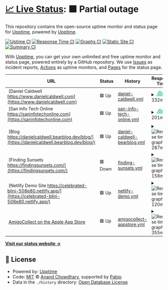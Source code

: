# [📈 Live Status](https://upptime.github.io/upptime): <!--live status--> **🟧 Partial outage**

This repository contains the open-source uptime monitor and status page for [Upptime](https://upptime.js.org), powered by [Upptime](https://github.com/upptime/upptime).

[![Uptime CI](https://github.com/danielcaldwell/uptime/workflows/Uptime%20CI/badge.svg)](https://github.com/danielcaldwell/uptime/actions?query=workflow%3A%22Uptime+CI%22)
[![Response Time CI](https://github.com/danielcaldwell/uptime/workflows/Response%20Time%20CI/badge.svg)](https://github.com/danielcaldwell/uptime/actions?query=workflow%3A%22Response+Time+CI%22)
[![Graphs CI](https://github.com/danielcaldwell/uptime/workflows/Graphs%20CI/badge.svg)](https://github.com/danielcaldwell/uptime/actions?query=workflow%3A%22Graphs+CI%22)
[![Static Site CI](https://github.com/danielcaldwell/uptime/workflows/Static%20Site%20CI/badge.svg)](https://github.com/danielcaldwell/uptime/actions?query=workflow%3A%22Static+Site+CI%22)
[![Summary CI](https://github.com/danielcaldwell/uptime/workflows/Summary%20CI/badge.svg)](https://github.com/danielcaldwell/uptime/actions?query=workflow%3A%22Summary+CI%22)

With [Upptime](https://upptime.js.org), you can get your own unlimited and free uptime monitor and status page, powered entirely by a GitHub repository. We use [Issues](https://github.com/upptime/upptime/issues) as incident reports, [Actions](https://github.com/danielcaldwell/uptime/actions) as uptime monitors, and [Pages](https://upptime.github.io/upptime) for the status page.

<!--start: status pages-->
<!-- This summary is generated by Upptime (https://github.com/upptime/upptime) -->
<!-- Do not edit this manually, your changes will be overwritten -->
<!-- prettier-ignore -->
| URL | Status | History | Response Time | Uptime |
| --- | ------ | ------- | ------------- | ------ |
| <img alt="" src="https://icons.duckduckgo.com/ip3/www.danielcaldwell.com.ico" height="13"> [Daniel Caldwell https://www.danielcaldwell.com](https://www.danielcaldwell.com) | 🟩 Up | [daniel-caldwell.yml](https://github.com/danielcaldwell/uptime/commits/HEAD/history/daniel-caldwell.yml) | <details><summary><img alt="Response time graph" src="./graphs/daniel-caldwell/response-time-week.png" height="20"> 332ms</summary><br><a href="https://danielcaldwell.github.io/uptime/history/daniel-caldwell"><img alt="Response time 324" src="https://img.shields.io/endpoint?url=https%3A%2F%2Fraw.githubusercontent.com%2Fdanielcaldwell%2Fuptime%2FHEAD%2Fapi%2Fdaniel-caldwell%2Fresponse-time.json"></a><br><a href="https://danielcaldwell.github.io/uptime/history/daniel-caldwell"><img alt="24-hour response time 467" src="https://img.shields.io/endpoint?url=https%3A%2F%2Fraw.githubusercontent.com%2Fdanielcaldwell%2Fuptime%2FHEAD%2Fapi%2Fdaniel-caldwell%2Fresponse-time-day.json"></a><br><a href="https://danielcaldwell.github.io/uptime/history/daniel-caldwell"><img alt="7-day response time 332" src="https://img.shields.io/endpoint?url=https%3A%2F%2Fraw.githubusercontent.com%2Fdanielcaldwell%2Fuptime%2FHEAD%2Fapi%2Fdaniel-caldwell%2Fresponse-time-week.json"></a><br><a href="https://danielcaldwell.github.io/uptime/history/daniel-caldwell"><img alt="30-day response time 384" src="https://img.shields.io/endpoint?url=https%3A%2F%2Fraw.githubusercontent.com%2Fdanielcaldwell%2Fuptime%2FHEAD%2Fapi%2Fdaniel-caldwell%2Fresponse-time-month.json"></a><br><a href="https://danielcaldwell.github.io/uptime/history/daniel-caldwell"><img alt="1-year response time 324" src="https://img.shields.io/endpoint?url=https%3A%2F%2Fraw.githubusercontent.com%2Fdanielcaldwell%2Fuptime%2FHEAD%2Fapi%2Fdaniel-caldwell%2Fresponse-time-year.json"></a></details> | <details><summary><a href="https://danielcaldwell.github.io/uptime/history/daniel-caldwell">100.00%</a></summary><a href="https://danielcaldwell.github.io/uptime/history/daniel-caldwell"><img alt="All-time uptime 99.96%" src="https://img.shields.io/endpoint?url=https%3A%2F%2Fraw.githubusercontent.com%2Fdanielcaldwell%2Fuptime%2FHEAD%2Fapi%2Fdaniel-caldwell%2Fuptime.json"></a><br><a href="https://danielcaldwell.github.io/uptime/history/daniel-caldwell"><img alt="24-hour uptime 100.00%" src="https://img.shields.io/endpoint?url=https%3A%2F%2Fraw.githubusercontent.com%2Fdanielcaldwell%2Fuptime%2FHEAD%2Fapi%2Fdaniel-caldwell%2Fuptime-day.json"></a><br><a href="https://danielcaldwell.github.io/uptime/history/daniel-caldwell"><img alt="7-day uptime 100.00%" src="https://img.shields.io/endpoint?url=https%3A%2F%2Fraw.githubusercontent.com%2Fdanielcaldwell%2Fuptime%2FHEAD%2Fapi%2Fdaniel-caldwell%2Fuptime-week.json"></a><br><a href="https://danielcaldwell.github.io/uptime/history/daniel-caldwell"><img alt="30-day uptime 100.00%" src="https://img.shields.io/endpoint?url=https%3A%2F%2Fraw.githubusercontent.com%2Fdanielcaldwell%2Fuptime%2FHEAD%2Fapi%2Fdaniel-caldwell%2Fuptime-month.json"></a><br><a href="https://danielcaldwell.github.io/uptime/history/daniel-caldwell"><img alt="1-year uptime 99.96%" src="https://img.shields.io/endpoint?url=https%3A%2F%2Fraw.githubusercontent.com%2Fdanielcaldwell%2Fuptime%2FHEAD%2Fapi%2Fdaniel-caldwell%2Fuptime-year.json"></a></details>
| <img alt="" src="https://icons.duckduckgo.com/ip3/saninfotechonline.com.ico" height="13"> [San Info Tech Online https://saninfotechonline.com](https://saninfotechonline.com) | 🟩 Up | [san-info-tech-online.yml](https://github.com/danielcaldwell/uptime/commits/HEAD/history/san-info-tech-online.yml) | <details><summary><img alt="Response time graph" src="./graphs/san-info-tech-online/response-time-week.png" height="20"> 201ms</summary><br><a href="https://danielcaldwell.github.io/uptime/history/san-info-tech-online"><img alt="Response time 274" src="https://img.shields.io/endpoint?url=https%3A%2F%2Fraw.githubusercontent.com%2Fdanielcaldwell%2Fuptime%2FHEAD%2Fapi%2Fsan-info-tech-online%2Fresponse-time.json"></a><br><a href="https://danielcaldwell.github.io/uptime/history/san-info-tech-online"><img alt="24-hour response time 228" src="https://img.shields.io/endpoint?url=https%3A%2F%2Fraw.githubusercontent.com%2Fdanielcaldwell%2Fuptime%2FHEAD%2Fapi%2Fsan-info-tech-online%2Fresponse-time-day.json"></a><br><a href="https://danielcaldwell.github.io/uptime/history/san-info-tech-online"><img alt="7-day response time 201" src="https://img.shields.io/endpoint?url=https%3A%2F%2Fraw.githubusercontent.com%2Fdanielcaldwell%2Fuptime%2FHEAD%2Fapi%2Fsan-info-tech-online%2Fresponse-time-week.json"></a><br><a href="https://danielcaldwell.github.io/uptime/history/san-info-tech-online"><img alt="30-day response time 174" src="https://img.shields.io/endpoint?url=https%3A%2F%2Fraw.githubusercontent.com%2Fdanielcaldwell%2Fuptime%2FHEAD%2Fapi%2Fsan-info-tech-online%2Fresponse-time-month.json"></a><br><a href="https://danielcaldwell.github.io/uptime/history/san-info-tech-online"><img alt="1-year response time 274" src="https://img.shields.io/endpoint?url=https%3A%2F%2Fraw.githubusercontent.com%2Fdanielcaldwell%2Fuptime%2FHEAD%2Fapi%2Fsan-info-tech-online%2Fresponse-time-year.json"></a></details> | <details><summary><a href="https://danielcaldwell.github.io/uptime/history/san-info-tech-online">100.00%</a></summary><a href="https://danielcaldwell.github.io/uptime/history/san-info-tech-online"><img alt="All-time uptime 81.98%" src="https://img.shields.io/endpoint?url=https%3A%2F%2Fraw.githubusercontent.com%2Fdanielcaldwell%2Fuptime%2FHEAD%2Fapi%2Fsan-info-tech-online%2Fuptime.json"></a><br><a href="https://danielcaldwell.github.io/uptime/history/san-info-tech-online"><img alt="24-hour uptime 100.00%" src="https://img.shields.io/endpoint?url=https%3A%2F%2Fraw.githubusercontent.com%2Fdanielcaldwell%2Fuptime%2FHEAD%2Fapi%2Fsan-info-tech-online%2Fuptime-day.json"></a><br><a href="https://danielcaldwell.github.io/uptime/history/san-info-tech-online"><img alt="7-day uptime 100.00%" src="https://img.shields.io/endpoint?url=https%3A%2F%2Fraw.githubusercontent.com%2Fdanielcaldwell%2Fuptime%2FHEAD%2Fapi%2Fsan-info-tech-online%2Fuptime-week.json"></a><br><a href="https://danielcaldwell.github.io/uptime/history/san-info-tech-online"><img alt="30-day uptime 31.17%" src="https://img.shields.io/endpoint?url=https%3A%2F%2Fraw.githubusercontent.com%2Fdanielcaldwell%2Fuptime%2FHEAD%2Fapi%2Fsan-info-tech-online%2Fuptime-month.json"></a><br><a href="https://danielcaldwell.github.io/uptime/history/san-info-tech-online"><img alt="1-year uptime 81.98%" src="https://img.shields.io/endpoint?url=https%3A%2F%2Fraw.githubusercontent.com%2Fdanielcaldwell%2Fuptime%2FHEAD%2Fapi%2Fsan-info-tech-online%2Fuptime-year.json"></a></details>
| <img alt="" src="https://icons.duckduckgo.com/ip3/danielcaldwell.bearblog.dev.ico" height="13"> [Blog https://danielcaldwell.bearblog.dev/blog/](https://danielcaldwell.bearblog.dev/blog/) | 🟩 Up | [daniel-caldwell-bearblog.yml](https://github.com/danielcaldwell/uptime/commits/HEAD/history/daniel-caldwell-bearblog.yml) | <details><summary><img alt="Response time graph" src="./graphs/daniel-caldwell-bearblog/response-time-week.png" height="20"> 287ms</summary><br><a href="https://danielcaldwell.github.io/uptime/history/daniel-caldwell-bearblog"><img alt="Response time 304" src="https://img.shields.io/endpoint?url=https%3A%2F%2Fraw.githubusercontent.com%2Fdanielcaldwell%2Fuptime%2FHEAD%2Fapi%2Fdaniel-caldwell-bearblog%2Fresponse-time.json"></a><br><a href="https://danielcaldwell.github.io/uptime/history/daniel-caldwell-bearblog"><img alt="24-hour response time 306" src="https://img.shields.io/endpoint?url=https%3A%2F%2Fraw.githubusercontent.com%2Fdanielcaldwell%2Fuptime%2FHEAD%2Fapi%2Fdaniel-caldwell-bearblog%2Fresponse-time-day.json"></a><br><a href="https://danielcaldwell.github.io/uptime/history/daniel-caldwell-bearblog"><img alt="7-day response time 287" src="https://img.shields.io/endpoint?url=https%3A%2F%2Fraw.githubusercontent.com%2Fdanielcaldwell%2Fuptime%2FHEAD%2Fapi%2Fdaniel-caldwell-bearblog%2Fresponse-time-week.json"></a><br><a href="https://danielcaldwell.github.io/uptime/history/daniel-caldwell-bearblog"><img alt="30-day response time 438" src="https://img.shields.io/endpoint?url=https%3A%2F%2Fraw.githubusercontent.com%2Fdanielcaldwell%2Fuptime%2FHEAD%2Fapi%2Fdaniel-caldwell-bearblog%2Fresponse-time-month.json"></a><br><a href="https://danielcaldwell.github.io/uptime/history/daniel-caldwell-bearblog"><img alt="1-year response time 304" src="https://img.shields.io/endpoint?url=https%3A%2F%2Fraw.githubusercontent.com%2Fdanielcaldwell%2Fuptime%2FHEAD%2Fapi%2Fdaniel-caldwell-bearblog%2Fresponse-time-year.json"></a></details> | <details><summary><a href="https://danielcaldwell.github.io/uptime/history/daniel-caldwell-bearblog">100.00%</a></summary><a href="https://danielcaldwell.github.io/uptime/history/daniel-caldwell-bearblog"><img alt="All-time uptime 99.99%" src="https://img.shields.io/endpoint?url=https%3A%2F%2Fraw.githubusercontent.com%2Fdanielcaldwell%2Fuptime%2FHEAD%2Fapi%2Fdaniel-caldwell-bearblog%2Fuptime.json"></a><br><a href="https://danielcaldwell.github.io/uptime/history/daniel-caldwell-bearblog"><img alt="24-hour uptime 100.00%" src="https://img.shields.io/endpoint?url=https%3A%2F%2Fraw.githubusercontent.com%2Fdanielcaldwell%2Fuptime%2FHEAD%2Fapi%2Fdaniel-caldwell-bearblog%2Fuptime-day.json"></a><br><a href="https://danielcaldwell.github.io/uptime/history/daniel-caldwell-bearblog"><img alt="7-day uptime 100.00%" src="https://img.shields.io/endpoint?url=https%3A%2F%2Fraw.githubusercontent.com%2Fdanielcaldwell%2Fuptime%2FHEAD%2Fapi%2Fdaniel-caldwell-bearblog%2Fuptime-week.json"></a><br><a href="https://danielcaldwell.github.io/uptime/history/daniel-caldwell-bearblog"><img alt="30-day uptime 99.95%" src="https://img.shields.io/endpoint?url=https%3A%2F%2Fraw.githubusercontent.com%2Fdanielcaldwell%2Fuptime%2FHEAD%2Fapi%2Fdaniel-caldwell-bearblog%2Fuptime-month.json"></a><br><a href="https://danielcaldwell.github.io/uptime/history/daniel-caldwell-bearblog"><img alt="1-year uptime 99.99%" src="https://img.shields.io/endpoint?url=https%3A%2F%2Fraw.githubusercontent.com%2Fdanielcaldwell%2Fuptime%2FHEAD%2Fapi%2Fdaniel-caldwell-bearblog%2Fuptime-year.json"></a></details>
| <img alt="" src="https://icons.duckduckgo.com/ip3/findingsunsets.com.ico" height="13"> [Finding Sunsets https://findingsunsets.com/](https://findingsunsets.com/) | 🟥 Down | [finding-sunsets.yml](https://github.com/danielcaldwell/uptime/commits/HEAD/history/finding-sunsets.yml) | <details><summary><img alt="Response time graph" src="./graphs/finding-sunsets/response-time-week.png" height="20"> 158ms</summary><br><a href="https://danielcaldwell.github.io/uptime/history/finding-sunsets"><img alt="Response time 505" src="https://img.shields.io/endpoint?url=https%3A%2F%2Fraw.githubusercontent.com%2Fdanielcaldwell%2Fuptime%2FHEAD%2Fapi%2Ffinding-sunsets%2Fresponse-time.json"></a><br><a href="https://danielcaldwell.github.io/uptime/history/finding-sunsets"><img alt="24-hour response time 217" src="https://img.shields.io/endpoint?url=https%3A%2F%2Fraw.githubusercontent.com%2Fdanielcaldwell%2Fuptime%2FHEAD%2Fapi%2Ffinding-sunsets%2Fresponse-time-day.json"></a><br><a href="https://danielcaldwell.github.io/uptime/history/finding-sunsets"><img alt="7-day response time 158" src="https://img.shields.io/endpoint?url=https%3A%2F%2Fraw.githubusercontent.com%2Fdanielcaldwell%2Fuptime%2FHEAD%2Fapi%2Ffinding-sunsets%2Fresponse-time-week.json"></a><br><a href="https://danielcaldwell.github.io/uptime/history/finding-sunsets"><img alt="30-day response time 161" src="https://img.shields.io/endpoint?url=https%3A%2F%2Fraw.githubusercontent.com%2Fdanielcaldwell%2Fuptime%2FHEAD%2Fapi%2Ffinding-sunsets%2Fresponse-time-month.json"></a><br><a href="https://danielcaldwell.github.io/uptime/history/finding-sunsets"><img alt="1-year response time 505" src="https://img.shields.io/endpoint?url=https%3A%2F%2Fraw.githubusercontent.com%2Fdanielcaldwell%2Fuptime%2FHEAD%2Fapi%2Ffinding-sunsets%2Fresponse-time-year.json"></a></details> | <details><summary><a href="https://danielcaldwell.github.io/uptime/history/finding-sunsets">0.00%</a></summary><a href="https://danielcaldwell.github.io/uptime/history/finding-sunsets"><img alt="All-time uptime 73.62%" src="https://img.shields.io/endpoint?url=https%3A%2F%2Fraw.githubusercontent.com%2Fdanielcaldwell%2Fuptime%2FHEAD%2Fapi%2Ffinding-sunsets%2Fuptime.json"></a><br><a href="https://danielcaldwell.github.io/uptime/history/finding-sunsets"><img alt="24-hour uptime 0.00%" src="https://img.shields.io/endpoint?url=https%3A%2F%2Fraw.githubusercontent.com%2Fdanielcaldwell%2Fuptime%2FHEAD%2Fapi%2Ffinding-sunsets%2Fuptime-day.json"></a><br><a href="https://danielcaldwell.github.io/uptime/history/finding-sunsets"><img alt="7-day uptime 0.00%" src="https://img.shields.io/endpoint?url=https%3A%2F%2Fraw.githubusercontent.com%2Fdanielcaldwell%2Fuptime%2FHEAD%2Fapi%2Ffinding-sunsets%2Fuptime-week.json"></a><br><a href="https://danielcaldwell.github.io/uptime/history/finding-sunsets"><img alt="30-day uptime 0.00%" src="https://img.shields.io/endpoint?url=https%3A%2F%2Fraw.githubusercontent.com%2Fdanielcaldwell%2Fuptime%2FHEAD%2Fapi%2Ffinding-sunsets%2Fuptime-month.json"></a><br><a href="https://danielcaldwell.github.io/uptime/history/finding-sunsets"><img alt="1-year uptime 73.62%" src="https://img.shields.io/endpoint?url=https%3A%2F%2Fraw.githubusercontent.com%2Fdanielcaldwell%2Fuptime%2FHEAD%2Fapi%2Ffinding-sunsets%2Fuptime-year.json"></a></details>
| <img alt="" src="https://icons.duckduckgo.com/ip3/celebrated-blini-508e80.netlify.app.ico" height="13"> [Netlify Demo Site https://celebrated-blini-508e80.netlify.app/](https://celebrated-blini-508e80.netlify.app/) | 🟩 Up | [netlify-demo.yml](https://github.com/danielcaldwell/uptime/commits/HEAD/history/netlify-demo.yml) | <details><summary><img alt="Response time graph" src="./graphs/netlify-demo/response-time-week.png" height="20"> 120ms</summary><br><a href="https://danielcaldwell.github.io/uptime/history/netlify-demo"><img alt="Response time 196" src="https://img.shields.io/endpoint?url=https%3A%2F%2Fraw.githubusercontent.com%2Fdanielcaldwell%2Fuptime%2FHEAD%2Fapi%2Fnetlify-demo%2Fresponse-time.json"></a><br><a href="https://danielcaldwell.github.io/uptime/history/netlify-demo"><img alt="24-hour response time 217" src="https://img.shields.io/endpoint?url=https%3A%2F%2Fraw.githubusercontent.com%2Fdanielcaldwell%2Fuptime%2FHEAD%2Fapi%2Fnetlify-demo%2Fresponse-time-day.json"></a><br><a href="https://danielcaldwell.github.io/uptime/history/netlify-demo"><img alt="7-day response time 120" src="https://img.shields.io/endpoint?url=https%3A%2F%2Fraw.githubusercontent.com%2Fdanielcaldwell%2Fuptime%2FHEAD%2Fapi%2Fnetlify-demo%2Fresponse-time-week.json"></a><br><a href="https://danielcaldwell.github.io/uptime/history/netlify-demo"><img alt="30-day response time 171" src="https://img.shields.io/endpoint?url=https%3A%2F%2Fraw.githubusercontent.com%2Fdanielcaldwell%2Fuptime%2FHEAD%2Fapi%2Fnetlify-demo%2Fresponse-time-month.json"></a><br><a href="https://danielcaldwell.github.io/uptime/history/netlify-demo"><img alt="1-year response time 196" src="https://img.shields.io/endpoint?url=https%3A%2F%2Fraw.githubusercontent.com%2Fdanielcaldwell%2Fuptime%2FHEAD%2Fapi%2Fnetlify-demo%2Fresponse-time-year.json"></a></details> | <details><summary><a href="https://danielcaldwell.github.io/uptime/history/netlify-demo">100.00%</a></summary><a href="https://danielcaldwell.github.io/uptime/history/netlify-demo"><img alt="All-time uptime 100.00%" src="https://img.shields.io/endpoint?url=https%3A%2F%2Fraw.githubusercontent.com%2Fdanielcaldwell%2Fuptime%2FHEAD%2Fapi%2Fnetlify-demo%2Fuptime.json"></a><br><a href="https://danielcaldwell.github.io/uptime/history/netlify-demo"><img alt="24-hour uptime 100.00%" src="https://img.shields.io/endpoint?url=https%3A%2F%2Fraw.githubusercontent.com%2Fdanielcaldwell%2Fuptime%2FHEAD%2Fapi%2Fnetlify-demo%2Fuptime-day.json"></a><br><a href="https://danielcaldwell.github.io/uptime/history/netlify-demo"><img alt="7-day uptime 100.00%" src="https://img.shields.io/endpoint?url=https%3A%2F%2Fraw.githubusercontent.com%2Fdanielcaldwell%2Fuptime%2FHEAD%2Fapi%2Fnetlify-demo%2Fuptime-week.json"></a><br><a href="https://danielcaldwell.github.io/uptime/history/netlify-demo"><img alt="30-day uptime 100.00%" src="https://img.shields.io/endpoint?url=https%3A%2F%2Fraw.githubusercontent.com%2Fdanielcaldwell%2Fuptime%2FHEAD%2Fapi%2Fnetlify-demo%2Fuptime-month.json"></a><br><a href="https://danielcaldwell.github.io/uptime/history/netlify-demo"><img alt="1-year uptime 100.00%" src="https://img.shields.io/endpoint?url=https%3A%2F%2Fraw.githubusercontent.com%2Fdanielcaldwell%2Fuptime%2FHEAD%2Fapi%2Fnetlify-demo%2Fuptime-year.json"></a></details>
| <img alt="" src="https://icons.duckduckgo.com/ip3/apps.apple.com.ico" height="13"> [AmigoCollect on the Apple App Store](https://apps.apple.com/us/app/amigocollect/id1472415807) | 🟩 Up | [amigocollect-appstore.yml](https://github.com/danielcaldwell/uptime/commits/HEAD/history/amigocollect-appstore.yml) | <details><summary><img alt="Response time graph" src="./graphs/amigocollect-appstore/response-time-week.png" height="20"> 355ms</summary><br><a href="https://danielcaldwell.github.io/uptime/history/amigocollect-appstore"><img alt="Response time 344" src="https://img.shields.io/endpoint?url=https%3A%2F%2Fraw.githubusercontent.com%2Fdanielcaldwell%2Fuptime%2FHEAD%2Fapi%2Famigocollect-appstore%2Fresponse-time.json"></a><br><a href="https://danielcaldwell.github.io/uptime/history/amigocollect-appstore"><img alt="24-hour response time 482" src="https://img.shields.io/endpoint?url=https%3A%2F%2Fraw.githubusercontent.com%2Fdanielcaldwell%2Fuptime%2FHEAD%2Fapi%2Famigocollect-appstore%2Fresponse-time-day.json"></a><br><a href="https://danielcaldwell.github.io/uptime/history/amigocollect-appstore"><img alt="7-day response time 355" src="https://img.shields.io/endpoint?url=https%3A%2F%2Fraw.githubusercontent.com%2Fdanielcaldwell%2Fuptime%2FHEAD%2Fapi%2Famigocollect-appstore%2Fresponse-time-week.json"></a><br><a href="https://danielcaldwell.github.io/uptime/history/amigocollect-appstore"><img alt="30-day response time 315" src="https://img.shields.io/endpoint?url=https%3A%2F%2Fraw.githubusercontent.com%2Fdanielcaldwell%2Fuptime%2FHEAD%2Fapi%2Famigocollect-appstore%2Fresponse-time-month.json"></a><br><a href="https://danielcaldwell.github.io/uptime/history/amigocollect-appstore"><img alt="1-year response time 344" src="https://img.shields.io/endpoint?url=https%3A%2F%2Fraw.githubusercontent.com%2Fdanielcaldwell%2Fuptime%2FHEAD%2Fapi%2Famigocollect-appstore%2Fresponse-time-year.json"></a></details> | <details><summary><a href="https://danielcaldwell.github.io/uptime/history/amigocollect-appstore">100.00%</a></summary><a href="https://danielcaldwell.github.io/uptime/history/amigocollect-appstore"><img alt="All-time uptime 100.00%" src="https://img.shields.io/endpoint?url=https%3A%2F%2Fraw.githubusercontent.com%2Fdanielcaldwell%2Fuptime%2FHEAD%2Fapi%2Famigocollect-appstore%2Fuptime.json"></a><br><a href="https://danielcaldwell.github.io/uptime/history/amigocollect-appstore"><img alt="24-hour uptime 100.00%" src="https://img.shields.io/endpoint?url=https%3A%2F%2Fraw.githubusercontent.com%2Fdanielcaldwell%2Fuptime%2FHEAD%2Fapi%2Famigocollect-appstore%2Fuptime-day.json"></a><br><a href="https://danielcaldwell.github.io/uptime/history/amigocollect-appstore"><img alt="7-day uptime 100.00%" src="https://img.shields.io/endpoint?url=https%3A%2F%2Fraw.githubusercontent.com%2Fdanielcaldwell%2Fuptime%2FHEAD%2Fapi%2Famigocollect-appstore%2Fuptime-week.json"></a><br><a href="https://danielcaldwell.github.io/uptime/history/amigocollect-appstore"><img alt="30-day uptime 100.00%" src="https://img.shields.io/endpoint?url=https%3A%2F%2Fraw.githubusercontent.com%2Fdanielcaldwell%2Fuptime%2FHEAD%2Fapi%2Famigocollect-appstore%2Fuptime-month.json"></a><br><a href="https://danielcaldwell.github.io/uptime/history/amigocollect-appstore"><img alt="1-year uptime 100.00%" src="https://img.shields.io/endpoint?url=https%3A%2F%2Fraw.githubusercontent.com%2Fdanielcaldwell%2Fuptime%2FHEAD%2Fapi%2Famigocollect-appstore%2Fuptime-year.json"></a></details>

<!--end: status pages-->

[**Visit our status website →**](https://upptime.github.io/upptime)

## 📄 License

- Powered by: [Upptime](https://github.com/upptime/upptime)
- Code: [MIT](./LICENSE) © [Anand Chowdhary](https://anandchowdhary.com), supported by [Pabio](https://pabio.com)
- Data in the `./history` directory: [Open Database License](https://opendatacommons.org/licenses/odbl/1-0/)
